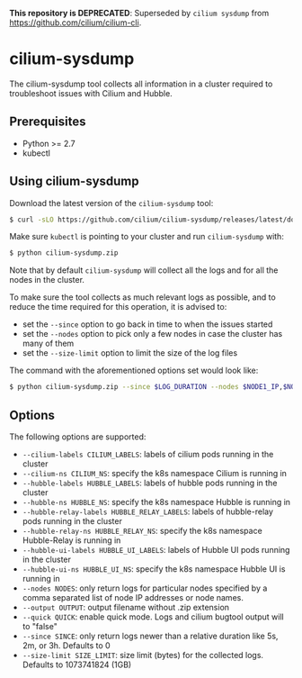 **This repository is DEPRECATED**: Superseded by `cilium sysdump` from https://github.com/cilium/cilium-cli.

# cilium-sysdump

The cilium-sysdump tool collects all information in a cluster required to troubleshoot issues with Cilium and Hubble.

## Prerequisites
- Python >= 2.7
- kubectl

## Using cilium-sysdump

Download the latest version of the `cilium-sysdump` tool:

```sh
$ curl -sLO https://github.com/cilium/cilium-sysdump/releases/latest/download/cilium-sysdump.zip
```

Make sure `kubectl` is pointing to your cluster and run `cilium-sysdump` with:

```sh
$ python cilium-sysdump.zip
```

Note that by default `cilium-sysdump` will collect all the logs and for all the
nodes in the cluster.

To make sure the tool collects as much relevant logs as possible, and to reduce
the time required for this operation, it is advised to:

* set the `--since` option to go back in time to when the issues started
* set the `--nodes` option to pick only a few nodes in case the cluster has many of them
* set the `--size-limit` option to limit the size of the log files

The command with the aforementioned options set would look like:

```sh
$ python cilium-sysdump.zip --since $LOG_DURATION --nodes $NODE1_IP,$NODE2_IP
```

## Options
The following options are supported:

- `--cilium-labels CILIUM_LABELS`: labels of cilium pods running in the cluster
- `--cilium-ns CILIUM_NS`: specify the k8s namespace Cilium is running in
- `--hubble-labels HUBBLE_LABELS`: labels of hubble pods running in the cluster
- `--hubble-ns HUBBLE_NS`: specify the k8s namespace Hubble is running in
- `--hubble-relay-labels HUBBLE_RELAY_LABELS`: labels of hubble-relay pods running in the cluster
- `--hubble-relay-ns HUBBLE_RELAY_NS`: specify the k8s namespace Hubble-Relay is running in
- `--hubble-ui-labels HUBBLE_UI_LABELS`: labels of Hubble UI pods running in the cluster
- `--hubble-ui-ns HUBBLE_UI_NS`: specify the k8s namespace Hubble UI is running in
- `--nodes NODES`: only return logs for particular nodes specified by a comma separated list of node IP addresses or node names.
- `--output OUTPUT`: output filename without .zip extension
- `--quick QUICK`: enable quick mode. Logs and cilium bugtool output will to "false"
- `--since SINCE`: only return logs newer than a relative duration like 5s, 2m, or 3h. Defaults to 0
- `--size-limit SIZE_LIMIT`: size limit (bytes) for the collected logs. Defaults to 1073741824 (1GB)
